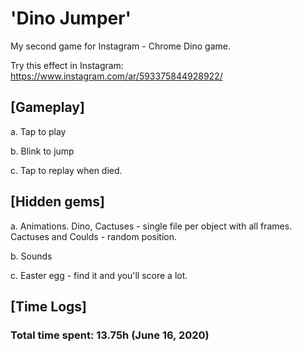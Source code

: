 # 'Dino Jumper'

My second game for Instagram - Chrome Dino game.

Try this effect in Instagram: https://www.instagram.com/ar/593375844928922/

## [Gameplay]

a. Tap to play

b. Blink to jump

c. Tap to replay when died.

## [Hidden gems]

a. Animations. Dino, Cactuses - single file per object with all frames. Cactuses and Coulds - random position.

b. Sounds

c. Easter egg - find it and you'll score a lot. 

## [Time Logs]

### Total time spent: 13.75h (June 16, 2020)
